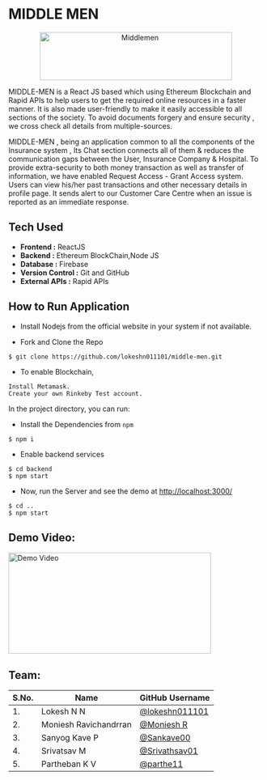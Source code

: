 # MIDDLE MEN

<div align="center"> <img align="center" alt="Middlemen" src="https://raw.githubusercontent.com/lokeshn011101/middle-men/main/src/images/Middlemen%20logo.jpeg" height='95' width='380'> </a> </div>

MIDDLE-MEN is a React JS based which using Ethereum Blockchain and Rapid APIs to help users to get the required online resources in a faster manner.  It is also made user-friendly to make it easily accessible to all sections of the society. To avoid documents forgery and ensure security , we cross check all details from multiple-sources. 

MIDDLE-MEN , being an application common to all the components of the Insurance system , Its Chat section connects all of them & reduces the communication gaps between the User, Insurance Company & Hospital. To provide extra-security to both money transaction as well as transfer of information, we have enabled Request Access - Grant Access system. Users can view his/her past transactions and other necessary details in profile page. It sends alert to our Customer Care Centre when an issue is reported as an immediate response. 

## Tech Used
- **Frontend :** ReactJS
- **Backend :** Ethereum BlockChain,Node JS
- **Database :** Firebase
- **Version Control :** Git and GitHub
- **External APIs :** Rapid APIs


## How to Run Application

- Install Nodejs from the official website in your system if not available.

- Fork and Clone the Repo
```
$ git clone https://github.com/lokeshn011101/middle-men.git
```
- To enable Blockchain,
```
Install Metamask.
Create your own Rinkeby Test account.
```
In the project directory, you can run:

- Install the Dependencies from `npm`
```
$ npm i
```

- Enable backend services
```
$ cd backend
$ npm start
```

- Now, run the Server and see the demo at [http://localhost:3000/](http://localhost:3000/)
```
$ cd ..
$ npm start
```

## Demo Video:

<a href="https://youtu.be/4zXfMUjH4DI"> 
<img src="https://raw.githubusercontent.com/lokeshn011101/middle-men/main/src/images/blockchainimg%20(2).jpg" alt="Demo Video" height='200' width='400'/> </a>

## Team:

| S.No. | Name                        |  GitHub Username                                       |
| ----- | --------------------------- | ----------------------------------------------------   |
| 1.    | Lokesh N N                  |  [@lokeshn011101](https://github.com/lokeshn011101)    |
| 2.    | Moniesh Ravichandrran       |  [@Moniesh R](https://github.com/monieshravichandrran) |
| 3.    | Sanyog Kave P               |  [@Sankave00](https://github.com/sankave00)            |
| 4.    | Srivatsav M                 |  [@Srivathsav01](https://github.com/srivathsav01)      |
| 5.    | Partheban K V               |  [@parthe11](https://github.com/parthe11)              |
